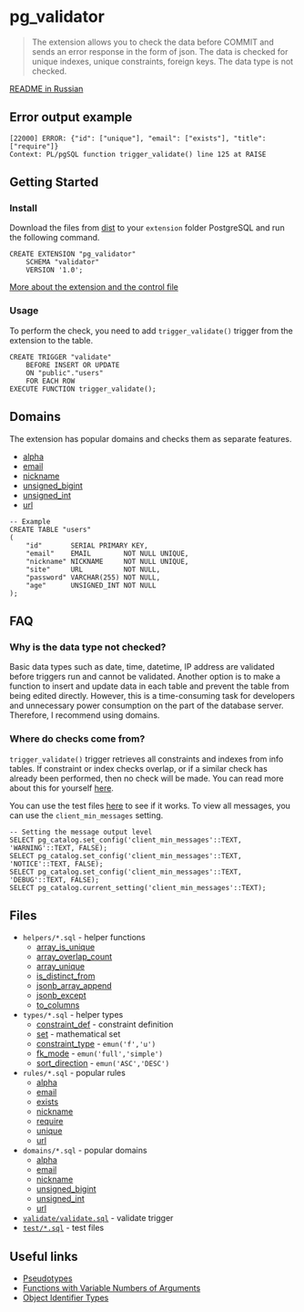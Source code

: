 # pg_validator

> The extension allows you to check the data before COMMIT and sends an error response in the form
> of json. The data is checked for unique indexes, unique constraints, foreign keys. The data type
> is not checked.

[README in Russian](./README.ru.md)

## Error output example

```
[22000] ERROR: {"id": ["unique"], "email": ["exists"], "title": ["require"]}
Context: PL/pgSQL function trigger_validate() line 125 at RAISE
```

## Getting Started

### Install

Download the files from [dist](./dist) to your `extension` folder PostgreSQL and run the following
command.

```postgresql
CREATE EXTENSION "pg_validator"
    SCHEMA "validator"
    VERSION '1.0';
```

[More about the extension and the control file](https://www.postgresql.org/docs/current/extend-extensions.html)

### Usage

To perform the check, you need to add `trigger_validate()` trigger from the extension to the table.

```postgresql
CREATE TRIGGER "validate"
    BEFORE INSERT OR UPDATE
    ON "public"."users"
    FOR EACH ROW
EXECUTE FUNCTION trigger_validate();
```

## Domains

The extension has popular domains and checks them as separate features.

- [alpha](./domains/alpha.sql)
- [email](./domains/email.sql)
- [nickname](./domains/nickname.sql)
- [unsigned_bigint](./domains/unsigned_bigint.sql)
- [unsigned_int](./domains/unsigned_int.sql)
- [url](./domains/url.sql)

```postgresql
-- Example
CREATE TABLE "users"
(
    "id"       SERIAL PRIMARY KEY,
    "email"    EMAIL        NOT NULL UNIQUE,
    "nickname" NICKNAME     NOT NULL UNIQUE,
    "site"     URL          NOT NULL,
    "password" VARCHAR(255) NOT NULL,
    "age"      UNSIGNED_INT NOT NULL
);
```

## FAQ

### Why is the data type not checked?

Basic data types such as date, time, datetime, IP address are validated before triggers run and
cannot be validated. Another option is to make a function to insert and update data in each table
and prevent the table from being edited directly. However, this is a time-consuming task for
developers and unnecessary power consumption on the part of the database server. Therefore, I
recommend using domains.

### Where do checks come from?

`trigger_validate()` trigger retrieves all constraints and indexes from info tables. If constraint
or index checks overlap, or if a similar check has already been performed, then no check will be
made. You can read more about this for yourself [here](./validate/validate.sql).

You can use the test files [here](./test/validate) to see if it works. To view all messages, you can
use the `client_min_messages` setting.

```postgresql
-- Setting the message output level
SELECT pg_catalog.set_config('client_min_messages'::TEXT, 'WARNING'::TEXT, FALSE);
SELECT pg_catalog.set_config('client_min_messages'::TEXT, 'NOTICE'::TEXT, FALSE);
SELECT pg_catalog.set_config('client_min_messages'::TEXT, 'DEBUG'::TEXT, FALSE);
SELECT pg_catalog.current_setting('client_min_messages'::TEXT);
```

## Files

- `helpers/*.sql` - helper functions
    - [array_is_unique](./helpers/array_is_unique.sql)
    - [array_overlap_count](./helpers/array_overlap_count.sql)
    - [array_unique](./helpers/array_unique.sql)
    - [is_distinct_from](./helpers/is_distinct_from.sql)
    - [jsonb_array_append](./helpers/jsonb_array_append.sql)
    - [jsonb_except](./helpers/jsonb_except.sql)
    - [to_columns](./helpers/to_columns.sql)
- `types/*.sql` - helper types
    - [constraint_def](./types/constraint_def) - constraint definition
    - [set](./types/set) - mathematical set
    - [constraint_type](./types/constraint_type.sql) - `emun('f','u')`
    - [fk_mode](./types/fk_mode.sql) - `emun('full','simple')`
    - [sort_direction](./types/sort_direction.sql) - `emun('ASC','DESC')`
- `rules/*.sql` - popular rules
    - [alpha](rules/alpha_rule.sql)
    - [email](rules/email_rule.sql)
    - [exists](./rules/exists_rule.sql)
    - [nickname](rules/nickname_rule.sql)
    - [require](./rules/require_rule.sql)
    - [unique](./rules/unique_rule.sql)
    - [url](rules/url_rule.sql)
- `domains/*.sql` - popular domains
    - [alpha](./domains/alpha.sql)
    - [email](./domains/email.sql)
    - [nickname](./domains/nickname.sql)
    - [unsigned_bigint](./domains/unsigned_bigint.sql)
    - [unsigned_int](./domains/unsigned_int.sql)
    - [url](./domains/url.sql)
- [`validate/validate.sql`](./validate/validate.sql) - validate trigger
- [`test/*.sql`](./test) - test files

## Useful links

- [Pseudotypes](https://www.postgresql.org/docs/current/datatype-pseudo.html)
- [Functions with Variable Numbers of Arguments](https://www.postgresql.org/docs/current/xfunc-sql.html#XFUNC-SQL-VARIADIC-FUNCTIONS)
- [Object Identifier Types](https://www.postgresql.org/docs/current/datatype-oid.html#DATATYPE-OID-TABLE)
